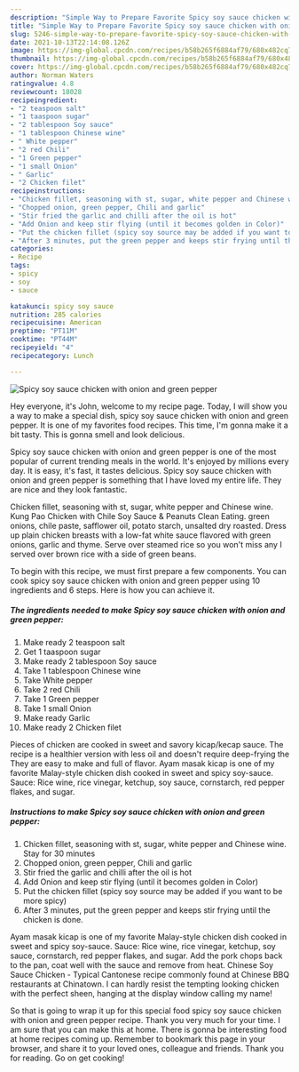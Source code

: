 ```yaml
---
description: "Simple Way to Prepare Favorite Spicy soy sauce chicken with onion and green pepper"
title: "Simple Way to Prepare Favorite Spicy soy sauce chicken with onion and green pepper"
slug: 5246-simple-way-to-prepare-favorite-spicy-soy-sauce-chicken-with-onion-and-green-pepper
date: 2021-10-13T22:14:08.126Z
image: https://img-global.cpcdn.com/recipes/b58b265f6884af79/680x482cq70/spicy-soy-sauce-chicken-with-onion-and-green-pepper-recipe-main-photo.jpg
thumbnail: https://img-global.cpcdn.com/recipes/b58b265f6884af79/680x482cq70/spicy-soy-sauce-chicken-with-onion-and-green-pepper-recipe-main-photo.jpg
cover: https://img-global.cpcdn.com/recipes/b58b265f6884af79/680x482cq70/spicy-soy-sauce-chicken-with-onion-and-green-pepper-recipe-main-photo.jpg
author: Norman Waters
ratingvalue: 4.8
reviewcount: 18028
recipeingredient:
- "2 teaspoon salt"
- "1 taaspoon sugar"
- "2 tablespoon Soy sauce"
- "1 tablespoon Chinese wine"
- " White pepper"
- "2 red Chili"
- "1 Green pepper"
- "1 small Onion"
- " Garlic"
- "2 Chicken filet"
recipeinstructions:
- "Chicken fillet, seasoning with st, sugar, white pepper and Chinese wine. Stay for 30 minutes"
- "Chopped onion, green pepper, Chili and garlic"
- "Stir fried the garlic and chilli after the oil is hot"
- "Add Onion and keep stir flying (until it becomes golden in Color)"
- "Put the chicken fillet (spicy soy source may be added if you want to be more spicy)"
- "After 3 minutes, put the green pepper and keeps stir frying until the chicken is done."
categories:
- Recipe
tags:
- spicy
- soy
- sauce

katakunci: spicy soy sauce 
nutrition: 285 calories
recipecuisine: American
preptime: "PT11M"
cooktime: "PT44M"
recipeyield: "4"
recipecategory: Lunch

---
```



![Spicy soy sauce chicken with onion and green pepper](https://img-global.cpcdn.com/recipes/b58b265f6884af79/680x482cq70/spicy-soy-sauce-chicken-with-onion-and-green-pepper-recipe-main-photo.jpg)

Hey everyone, it's John, welcome to my recipe page. Today, I will show you a way to make a special dish, spicy soy sauce chicken with onion and green pepper. It is one of my favorites food recipes. This time, I'm gonna make it a bit tasty. This is gonna smell and look delicious.

Spicy soy sauce chicken with onion and green pepper is one of the most popular of current trending meals in the world. It's enjoyed by millions every day. It is easy, it's fast, it tastes delicious. Spicy soy sauce chicken with onion and green pepper is something that I have loved my entire life. They are nice and they look fantastic.

Chicken fillet, seasoning with st, sugar, white pepper and Chinese wine. Kung Pao Chicken with Chile Soy Sauce &amp; Peanuts Clean Eating. green onions, chile paste, safflower oil, potato starch, unsalted dry roasted. Dress up plain chicken breasts with a low-fat white sauce flavored with green onions, garlic and thyme. Serve over steamed rice so you won&#39;t miss any I served over brown rice with a side of green beans.


To begin with this recipe, we must first prepare a few components. You can cook spicy soy sauce chicken with onion and green pepper using 10 ingredients and 6 steps. Here is how you can achieve it.

<!--inarticleads1-->

##### The ingredients needed to make Spicy soy sauce chicken with onion and green pepper:

1. Make ready 2 teaspoon salt
1. Get 1 taaspoon sugar
1. Make ready 2 tablespoon Soy sauce
1. Take 1 tablespoon Chinese wine
1. Take  White pepper
1. Take 2 red Chili
1. Take 1 Green pepper
1. Take 1 small Onion
1. Make ready  Garlic
1. Make ready 2 Chicken filet


Pieces of chicken are cooked in sweet and savory kicap/kecap sauce. The recipe is a healthier version with less oil and doesn&#39;t require deep-frying the They are easy to make and full of flavor. Ayam masak kicap is one of my favorite Malay-style chicken dish cooked in sweet and spicy soy-sauce. Sauce: Rice wine, rice vinegar, ketchup, soy sauce, cornstarch, red pepper flakes, and sugar. 

<!--inarticleads2-->

##### Instructions to make Spicy soy sauce chicken with onion and green pepper:

1. Chicken fillet, seasoning with st, sugar, white pepper and Chinese wine. Stay for 30 minutes
1. Chopped onion, green pepper, Chili and garlic
1. Stir fried the garlic and chilli after the oil is hot
1. Add Onion and keep stir flying (until it becomes golden in Color)
1. Put the chicken fillet (spicy soy source may be added if you want to be more spicy)
1. After 3 minutes, put the green pepper and keeps stir frying until the chicken is done.


Ayam masak kicap is one of my favorite Malay-style chicken dish cooked in sweet and spicy soy-sauce. Sauce: Rice wine, rice vinegar, ketchup, soy sauce, cornstarch, red pepper flakes, and sugar. Add the pork chops back to the pan, coat well with the sauce and remove from heat. Chinese Soy Sauce Chicken - Typical Cantonese recipe commonly found at Chinese BBQ restaurants at Chinatown. I can hardly resist the tempting looking chicken with the perfect sheen, hanging at the display window calling my name! 

So that is going to wrap it up for this special food spicy soy sauce chicken with onion and green pepper recipe. Thank you very much for your time. I am sure that you can make this at home. There is gonna be interesting food at home recipes coming up. Remember to bookmark this page in your browser, and share it to your loved ones, colleague and friends. Thank you for reading. Go on get cooking!
